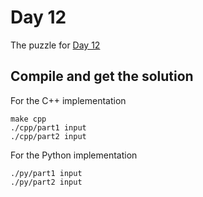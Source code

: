 # Day 12

The puzzle for [Day 12](https://adventofcode.com/2020/day/12)

## Compile and get the solution

For the C++ implementation
```
make cpp
./cpp/part1 input
./cpp/part2 input
```

For the Python implementation
```
./py/part1 input
./py/part2 input
```
